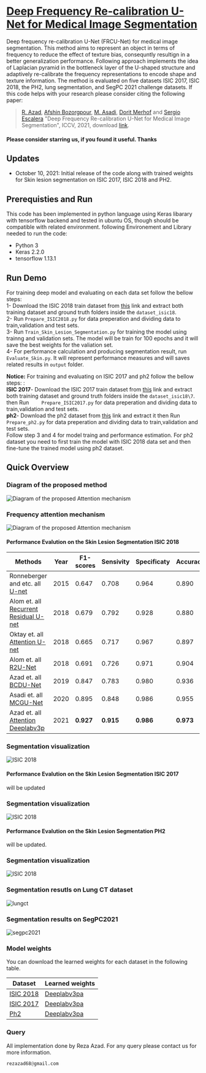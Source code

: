 # [Deep Frequency Re-calibration U-Net for Medical Image Segmentation](https://openaccess.thecvf.com/content/ICCV2021W/CVAMD/papers/Azad_Deep_Frequency_Re-Calibration_U-Net_for_Medical_Image_Segmentation_ICCVW_2021_paper.pdf)

Deep frequency re-calibration U-Net (FRCU-Net) for medical image segmentation. This method aims to represent an object in
terms of frequency to reduce the effect of texture bias, consequntly resultign in a better generalization performance. Following approach implements the idea of Laplacian pyramid in the bottleneck layer of the U-shaped structure and adaptively re-calibrate the frequency representations to encode shape and texture information. The method is evaluated on five datasets ISIC 2017, ISIC 2018, the PH2, lung segmentation, and SegPC 2021 challenge datasets. If this code helps with your research please consider citing the following paper:
</br>

> [R. Azad](https://scholar.google.com/citations?hl=en&user=Qb5ildMAAAAJ&view_op=list_works&sortby=pubdate), [Afshin Bozorgpour](https://scholar.google.ae/citations?user=OUZkcNsAAAAJ&hl=vi), [M. Asadi](https://scholar.google.com/citations?hl=en&user=8UqpIK8AAAAJ&view_op=list_works&sortby=pubdate),  [Dorit Merhof](https://scholar.google.de/citations?user=JH5HObAAAAAJ&hl=de) and [Sergio Escalera](https://scholar.google.com/citations?hl=en&user=oI6AIkMAAAAJ&view_op=list_works&sortby=pubdate) "Deep Frequency Re-calibration U-Net for Medical Image Segmentation", ICCV, 2021, download [link](https://openaccess.thecvf.com/content/ICCV2021W/CVAMD/papers/Azad_Deep_Frequency_Re-Calibration_U-Net_for_Medical_Image_Segmentation_ICCVW_2021_paper.pdf).

#### Please consider starring us, if you found it useful. Thanks

## Updates
- October 10, 2021: Initial release of the code along with trained weights for Skin lesion segmentation on ISIC 2017, ISIC 2018 and PH2. 

## Prerequisties and Run
This code has been implemented in python language using Keras libarary with tensorflow backend and tested in ubuntu OS, though should be compatible with related environment. following Environement and Library needed to run the code:

- Python 3 </br>
- Keras 2.2.0 </br>
- tensorflow 1.13.1 </br>


## Run Demo
For training deep model and evaluating on each data set follow the bellow steps:</br>
1- Download the ISIC 2018 train dataset from [this](https://challenge.isic-archive.com/data) link and extract both training dataset and ground truth folders inside the `dataset_isic18`. </br>
2- Run `Prepare_ISIC2018.py` for data preperation and dividing data to train,validation and test sets. </br>
3- Run `Train_Skin_Lesion_Segmentation.py` for training the model using trainng and validation sets. The model will be train for 100 epochs and it will save the best weights for the valiation set. </br>
4- For performance calculation and producing segmentation result, run `Evaluate_Skin.py`. It will represent performance measures and will saves related results in `output` folder.</br>

**Notice:**
For training and evaluating on ISIC 2017 and ph2 follow the bellow steps: :</br>
**ISIC 2017**- Download the ISIC 2017 train dataset from [this](https://challenge.isic-archive.com/data) link and extract both training dataset and ground truth folders inside the `dataset_isic18\7`. </br> then Run ` 	Prepare_ISIC2017.py` for data preperation and dividing data to train,validation and test sets. </br>
**ph2**- Download the ph2 dataset from [this](https://www.dropbox.com/s/k88qukc20ljnbuo/PH2Dataset.rar) link and extract it then Run ` 	Prepare_ph2.py` for data preperation and dividing data to train,validation and test sets. </br>
Follow step 3 and 4 for model traing and performance estimation. For ph2 dataset you need to first train the model with ISIC 2018 data set and then fine-tune the trained model using ph2 dataset.



## Quick Overview
### Diagram of the proposed method
![Diagram of the proposed Attention mechanism](https://github.com/rezazad68/FRCU-Net/blob/main/Figures/proposed_method2.png)

### Frequency attention mechanism
![Diagram of the proposed Attention mechanism](https://github.com/rezazad68/FRCU-Net/blob/main/Figures/attention.png)



#### Performance Evalution on the Skin Lesion Segmentation ISIC 2018

Methods | Year |F1-scores | Sensivity| Specificaty| Accuracy | PC | JS 
------------ | -------------|----|-----------------|----|---- |---- |---- 
Ronneberger and etc. all [U-net](https://arxiv.org/abs/1505.04597)	     	    |2015   | 0.647	|0.708	  |0.964	  |0.890  |0.779 |0.549
Alom  et. all [Recurrent Residual U-net](https://arxiv.org/abs/1802.06955)	|2018	  | 0.679 |0.792 |0.928 |0.880	  |0.741	  |0.581
Oktay  et. all [Attention U-net](https://arxiv.org/abs/1804.03999)	|2018	  | 0.665	|0.717	  |0.967	  |0.897	  |0.787 | 0.566 
Alom  et. all [R2U-Net](https://arxiv.org/ftp/arxiv/papers/1802/1802.06955.pdf)	        |2018	  | 0.691	|0.726	  |0.971	  |0.904	  |0.822 | 0.592
Azad et. all [BCDU-Net](https://github.com/rezazad68/LSTM-U-net/edit/master/README.md)	  |2019 	| 0.847	|0.783	  |0.980	  |0.936	  |0.922| 0.936
Asadi et. all [MCGU-Net](https://128.84.21.199/pdf/2003.05056.pdf)	  |2020	| 0.895	|0.848	  |0.986	  |0.955	  |0.947| 0.955
Azad et. all [Attention Deeplabv3p](https://www.bioimagecomputing.com/program/selected-contributions/)	  |2021	| **0.927**	|**0.915**	  |**0.986**	  |**0.973**	  |..| **0.973**


### Segmentation visualization
![ISIC 2018](https://github.com/rezazad68/FRCU-Net/blob/main/Figures/results_isic18.png)


#### Performance Evalution on the Skin Lesion Segmentation ISIC 2017

will be updated


### Segmentation visualization
![ISIC 2018](https://github.com/rezazad68/FRCU-Net/blob/main/Figures/results_isic17.png)



#### Performance Evalution on the Skin Lesion Segmentation PH2

will be updated. 


### Segmentation visualization
![ISIC 2018](https://github.com/rezazad68/FRCU-Net/blob/main/Figures/results_ph.png)



### Segmentation resutls on Lung CT dataset
![lungct](https://github.com/rezazad68/FRCU-Net/blob/main/Figures/results_lung.png)

### Segmentation results on SegPC2021
![segpc2021](https://github.com/rezazad68/FRCU-Net/blob/main/Figures/results_segpc.png)



### Model weights
You can download the learned weights for each dataset in the following table. 

Dataset |Learned weights
------------ | -------------
[ISIC 2018](http://www.isi.uu.nl/Research/Databases/DRIVE/) |[Deeplabv3pa]()
[ISIC 2017](https://challenge.kitware.com/#phase/5abcb19a56357d0139260e53) |[Deeplabv3pa]()
[Ph2](https://www.kaggle.com/kmader/finding-lungs-in-ct-data/data) | [Deeplabv3pa]()

### Query
All implementation done by Reza Azad. For any query please contact us for more information.

```python
rezazad68@gmail.com

```


